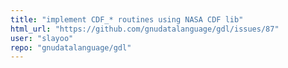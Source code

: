 ```yaml
---
title: "implement CDF_* routines using NASA CDF lib"
html_url: "https://github.com/gnudatalanguage/gdl/issues/87"
user: "slayoo"
repo: "gnudatalanguage/gdl"
---
```


